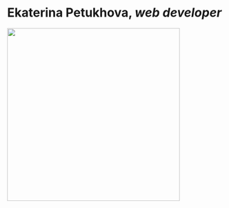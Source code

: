 # Ekaterina Petukhova, _web developer_

<img src="https://github.com/ekaterinapetukhova/rsschool-cv/assets/109340451/e25758a6-b726-4cf3-a5c7-24f8df465095" height='400'>

